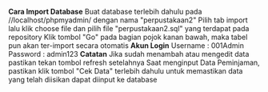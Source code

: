 **Cara Import Database**
Buat database terlebih dahulu pada //localhost/phpmyadmin/ dengan nama "perpustakaan2"
Pilih tab import lalu klik choose file dan pilih file "perpustakaan2.sql" yang terdapat pada repository
Klik tombol "Go" pada bagian pojok kanan bawah, maka tabel pun akan ter-import secara otomatis
**Akun Login**
Username : 001Admin
Password : admin123
**Catatan**
Jika sudah menambah atau mengedit data pastikan tekan tombol refresh setelahnya
Saat menginput Data Peminjaman, pastikan klik tombol "Cek Data" terlebih dahulu untuk memastikan data yang telah diisikan dapat diinput ke database
